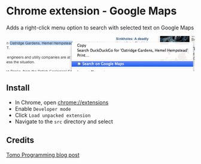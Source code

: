 # Chrome extension - Google Maps

Adds a right-click menu option to search with selected text on Google Maps

![Screenshot](screenshot.png)

## Install

* In Chrome, open [chrome://extensions](chrome://extensions)
* Enable `Developer mode`
* Click `Load unpacked extension`
* Navigate to the `src` directory and select

## Credits

[Tomo Programming blog post](http://tomoprogramming.blogspot.com.au/2013/08/simple-tutorial-for-chrome-extension.html)

